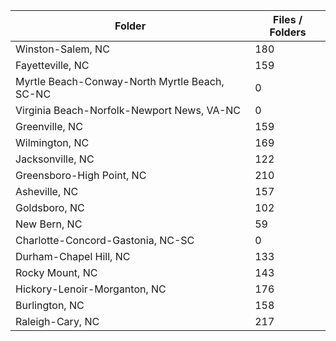 | Folder                                        |   Files / Folders |
|-----------------------------------------------|-------------------|
| Winston-Salem, NC                             |               180 |
| Fayetteville, NC                              |               159 |
| Myrtle Beach-Conway-North Myrtle Beach, SC-NC |                 0 |
| Virginia Beach-Norfolk-Newport News, VA-NC    |                 0 |
| Greenville, NC                                |               159 |
| Wilmington, NC                                |               169 |
| Jacksonville, NC                              |               122 |
| Greensboro-High Point, NC                     |               210 |
| Asheville, NC                                 |               157 |
| Goldsboro, NC                                 |               102 |
| New Bern, NC                                  |                59 |
| Charlotte-Concord-Gastonia, NC-SC             |                 0 |
| Durham-Chapel Hill, NC                        |               133 |
| Rocky Mount, NC                               |               143 |
| Hickory-Lenoir-Morganton, NC                  |               176 |
| Burlington, NC                                |               158 |
| Raleigh-Cary, NC                              |               217 |